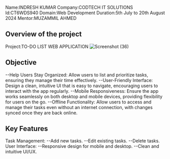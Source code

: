 Name:INDRESH KUMAR
Company:CODTECH IT SOLUTIONS
Id:CT6WDS940
Domain:Web Development
Duration:5th July to 20th August 2024 
Mentor:MUZAMMIL AHMED

Overview of the project
-----------------------
Project:TO-DO LIST WEB APPLICATION
![Screenshot (36)](https://github.com/i4indra/to-do-list-web-application/assets/150172525/6cfde4ec-d09b-4aba-97b3-1ba0b68a358a)

Objective
---------
--Help Users Stay Organized: Allow users to list and prioritize tasks, ensuring they manage their time effectively.
--User-Friendly Interface: Design a clean, intuitive UI that is easy to navigate, encouraging users to interact with the app regularly.
--Mobile Responsiveness: Ensure the app works seamlessly on both desktop and mobile devices, providing flexibility for users on the go.
--Offline Functionality: Allow users to access and manage their tasks even without an internet connection, with changes synced once they are back  online.

Key Features
------------
Task Management:
--Add new tasks.
--Edit existing tasks.
--Delete tasks.
User Interface:
--Responsive design for mobile and desktop.
--Clean and intuitive UI/UX.
